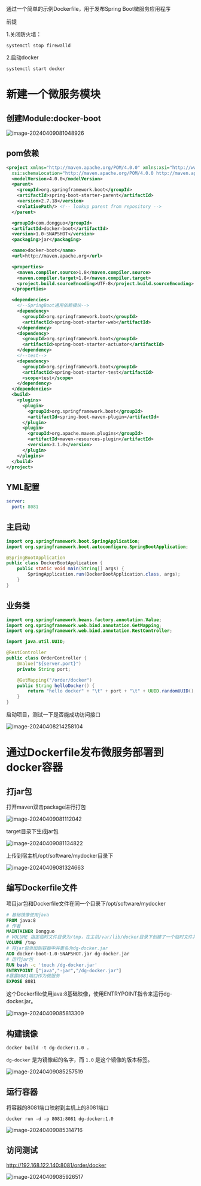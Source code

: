 通过一个简单的示例Dockerfile，用于发布Spring Boot微服务应用程序



前提

1.关闭防火墙：

```shell
systemctl stop firewalld
```

2.启动docker

```shell
systemctl start docker
```



# 新建一个微服务模块

## 创建Module:docker-boot

![image-20240409081048926](https://gitee.com/dongguo4812_admin/image/raw/master/image/202404090900730.png)

## pom依赖

```xml
<project xmlns="http://maven.apache.org/POM/4.0.0" xmlns:xsi="http://www.w3.org/2001/XMLSchema-instance"
  xsi:schemaLocation="http://maven.apache.org/POM/4.0.0 http://maven.apache.org/xsd/maven-4.0.0.xsd">
  <modelVersion>4.0.0</modelVersion>
  <parent>
    <groupId>org.springframework.boot</groupId>
    <artifactId>spring-boot-starter-parent</artifactId>
    <version>2.7.18</version>
    <relativePath/> <!-- lookup parent from repository -->
  </parent>

  <groupId>com.dongguo</groupId>
  <artifactId>docker-boot</artifactId>
  <version>1.0-SNAPSHOT</version>
  <packaging>jar</packaging>

  <name>docker-boot</name>
  <url>http://maven.apache.org</url>

  <properties>
    <maven.compiler.source>1.8</maven.compiler.source>
    <maven.compiler.target>1.8</maven.compiler.target>
    <project.build.sourceEncoding>UTF-8</project.build.sourceEncoding>
  </properties>

  <dependencies>
    <!--SpringBoot通用依赖模块-->
    <dependency>
      <groupId>org.springframework.boot</groupId>
      <artifactId>spring-boot-starter-web</artifactId>
    </dependency>
    <dependency>
      <groupId>org.springframework.boot</groupId>
      <artifactId>spring-boot-starter-actuator</artifactId>
    </dependency>
    <!--test-->
    <dependency>
      <groupId>org.springframework.boot</groupId>
      <artifactId>spring-boot-starter-test</artifactId>
      <scope>test</scope>
    </dependency>
  </dependencies>
  <build>
    <plugins>
      <plugin>
        <groupId>org.springframework.boot</groupId>
        <artifactId>spring-boot-maven-plugin</artifactId>
      </plugin>
      <plugin>
        <groupId>org.apache.maven.plugins</groupId>
        <artifactId>maven-resources-plugin</artifactId>
        <version>3.1.0</version>
      </plugin>
    </plugins>
  </build>
</project>
```

## YML配置

```yaml
server:
  port: 8081
```

## 主启动

```java
import org.springframework.boot.SpringApplication;
import org.springframework.boot.autoconfigure.SpringBootApplication;

@SpringBootApplication
public class DockerBootApplication {
    public static void main(String[] args) {
        SpringApplication.run(DockerBootApplication.class, args);
    }
}
```

## 业务类

```java
import org.springframework.beans.factory.annotation.Value;
import org.springframework.web.bind.annotation.GetMapping;
import org.springframework.web.bind.annotation.RestController;

import java.util.UUID;

@RestController
public class OrderController {
    @Value("${server.port}")
    private String port;

    @GetMapping("/order/docker")
    public String helloDocker() {
        return "hello docker" + "\t" + port + "\t" + UUID.randomUUID();
    }
}
```

启动项目，测试一下是否能成功访问接口

![image-20240408214258104](https://gitee.com/dongguo4812_admin/image/raw/master/image/202404090900936.png)

# 通过Dockerfile发布微服务部署到docker容器

## 打jar包

打开maven双击package进行打包

![image-20240409081112042](https://gitee.com/dongguo4812_admin/image/raw/master/image/202404090900553.png)





target目录下生成jar包

![image-20240409081134822](https://gitee.com/dongguo4812_admin/image/raw/master/image/202404090900979.png)

上传到宿主机/opt/software/mydocker目录下

![image-20240409081324663](https://gitee.com/dongguo4812_admin/image/raw/master/image/202404090859792.png)

## 编写Dockerfile文件

项目jar包和Dockerfile文件在同一个目录下/opt/software/mydocker

```dockerfile
# 基础镜像使用java
FROM java:8
# 作者
MAINTAINER Dongguo
# VOLUME 指定临时文件目录为/tmp，在主机/var/lib/docker目录下创建了一个临时文件并链接到容器的/tmp
VOLUME /tmp
# 将jar包添加到容器中并更名为dg-docker.jar
ADD docker-boot-1.0-SNAPSHOT.jar dg-docker.jar
# 运行jar包
RUN bash -c 'touch /dg-docker.jar'
ENTRYPOINT ["java","-jar","/dg-docker.jar"]
#暴露8081端口作为微服务
EXPOSE 8081
```

这个Dockerfile使用java:8基础映像，使用ENTRYPOINT指令来运行dg-docker.jar。

![image-20240409085813309](https://gitee.com/dongguo4812_admin/image/raw/master/image/202404090859669.png)

## 构建镜像

```shell
docker build -t dg-docker:1.0 .
```

`dg-docker` 是为镜像起的名字，而 `1.0` 是这个镜像的版本标签。

![image-20240409085257519](https://gitee.com/dongguo4812_admin/image/raw/master/image/202404090859840.png)

## 运行容器

将容器的8081端口映射到主机上的8081端口

```shell
docker run -d -p 8081:8081 dg-docker:1.0
```

![image-20240409085314716](https://gitee.com/dongguo4812_admin/image/raw/master/image/202404090859691.png)

## 访问测试

http://192.168.122.140:8081/order/docker

![image-20240409085926517](https://gitee.com/dongguo4812_admin/image/raw/master/image/202404090859093.png)